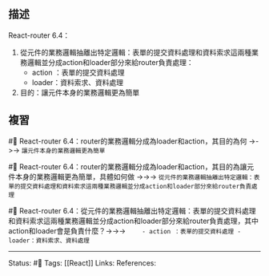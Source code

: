 ## 描述



React-router 6.4：
1. 從元件的業務邏輯抽離出特定邏輯：表單的提交資料處理和資料索求這兩種業務邏輯並分成action和loader部分來給router負責處理：
    - action ：表單的提交資料處理
    - loader：資料索求、資料處理
2. 目的：讓元件本身的業務邏輯更為簡單

## 複習
#🧠 React-router 6.4：router的業務邏輯分成為loader和action，其目的為何 ->->-> `讓元件本身的業務邏輯更為簡單`
<!--SR:!2022-12-29,10,250-->

#🧠 React-router 6.4：router的業務邏輯分成為loader和action，其目的為讓元件本身的業務邏輯更為簡單，具體如何做 ->->-> `從元件的業務邏輯抽離出特定邏輯：表單的提交資料處理和資料索求這兩種業務邏輯並分成action和loader部分來給router負責處理`
<!--SR:!2022-12-29,10,250-->

#🧠  React-router 6.4：從元件的業務邏輯抽離出特定邏輯：表單的提交資料處理和資料索求這兩種業務邏輯並分成action和loader部分來給router負責處理，其中action和loader會是負責什麼？->->-> `    - action ：表單的提交資料處理 - loader：資料索求、資料處理`
<!--SR:!2022-12-29,10,250-->

---
Status: #🌱 
Tags:
[[React]]
Links:
References: